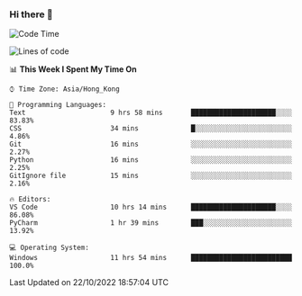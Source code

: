 ### Hi there 👋

<!--
**RoiexLee/RoiexLee** is a ✨ _special_ ✨ repository because its `README.md` (this file) appears on your GitHub profile.

Here are some ideas to get you started:

- 🔭 I’m currently working on ...
- 🌱 I’m currently learning ...
- 👯 I’m looking to collaborate on ...
- 🤔 I’m looking for help with ...
- 💬 Ask me about ...
- 📫 How to reach me: ...
- 😄 Pronouns: ...
- ⚡ Fun fact: ...
-->

<!--START_SECTION:waka-->
![Code Time](http://img.shields.io/badge/Code%20Time-31%20hrs%2024%20mins-blue)

![Lines of code](https://img.shields.io/badge/From%20Hello%20World%20I%27ve%20Written-10%20Thousand%20lines%20of%20code-blue)

📊 **This Week I Spent My Time On** 

```text
⌚︎ Time Zone: Asia/Hong_Kong

💬 Programming Languages: 
Text                     9 hrs 58 mins       █████████████████████░░░░   83.83% 
CSS                      34 mins             █░░░░░░░░░░░░░░░░░░░░░░░░   4.86% 
Git                      16 mins             ░░░░░░░░░░░░░░░░░░░░░░░░░   2.27% 
Python                   16 mins             ░░░░░░░░░░░░░░░░░░░░░░░░░   2.25% 
GitIgnore file           15 mins             ░░░░░░░░░░░░░░░░░░░░░░░░░   2.16%

🔥 Editors: 
VS Code                  10 hrs 14 mins      █████████████████████░░░░   86.08% 
PyCharm                  1 hr 39 mins        ███░░░░░░░░░░░░░░░░░░░░░░   13.92%

💻 Operating System: 
Windows                  11 hrs 54 mins      █████████████████████████   100.0%

```


 Last Updated on 22/10/2022 18:57:04 UTC
<!--END_SECTION:waka-->
